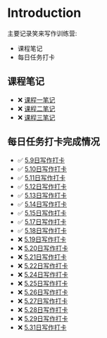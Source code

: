 # Introduction

主要记录笑来写作训练营:

* 课程笔记
* 每日任务打卡

## 课程笔记

* ❌  [课程一笔记](ke-cheng-bi-ji/ke-cheng-yi-bi-ji.md)
* ❌  [课程二笔记](ke-cheng-bi-ji/ke-cheng-er-bi-ji.md)
* ❌  [课程三笔记](ke-cheng-bi-ji/ke-cheng-san-bi-ji.md)

## 每日任务打卡完成情况

- ✅  [5.9日写作打卡](写作打卡/5.9日写作打卡.md)
- ✅  [5.10日写作打卡](写作打卡/5.10日写作打卡.md)
- ✅  [5.11日写作打卡](写作打卡/5.11日写作打卡.md)
- ✅  [5.12日写作打卡](写作打卡/5.12日写作打卡.md)
- ✅  [5.13日写作打卡](写作打卡/5.13日写作打卡.md)
- ✅  [5.14日写作打卡](写作打卡/5.14日写作打卡.md)
- ✅  [5.15日写作打卡](写作打卡/5.15日写作打卡.md)
- ✅  [5.17日写作打卡](写作打卡/5.17日写作打卡.md)
- ✅  [5.18日写作打卡](写作打卡/5.18日写作打卡.md)
- ❌  [5.19日写作打卡](写作打卡/5.19日写作打卡.md)
- ❌  [5.20日写作打卡](写作打卡/5.20日写作打卡.md)
- ❌  [5.21日写作打卡](写作打卡/5.21日写作打卡.md)
- ❌  [5.22日写作打卡](写作打卡/5.22日写作打卡.md)
- ❌  [5.24日写作打卡](写作打卡/5.24日写作打卡.md)
- ❌  [5.25日写作打卡](写作打卡/5.25日写作打卡.md)
- ❌  [5.26日写作打卡](写作打卡/5.26日写作打卡.md)
- ❌  [5.27日写作打卡](写作打卡/5.27日写作打卡.md)
- ❌  [5.28日写作打卡](写作打卡/5.28日写作打卡.md)
- ❌  [5.29日写作打卡](写作打卡/5.29日写作打卡.md)
- ❌  [5.31日写作打卡](写作打卡/5.31日写作打卡.md)
